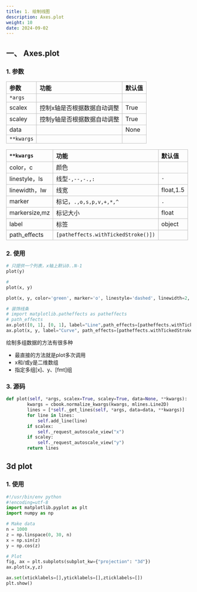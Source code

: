 ```yaml
---
title: 1. 绘制线图
description: Axes.plot
weight: 10
date: 2024-09-02
---
```

<style>
th, td {
  border: 1px solid rgb(190, 190, 190);
}
</style>


## 一、 Axes.plot

### 1. 参数

| 参数       | 功能                        | 默认值 |
|:-----------|:----------------------------|:-------|
| `*args`    |                             |        |
| scalex     | 控制x轴是否根据数据自动调整 | True   |
| scaley     | 控制y轴是否根据数据自动调整 | True   |
| data       |                             | None   |
| `**kwargs` |                             |        |



| `**kwargs`    | 功能                                | 默认值    |
|:--------------|:------------------------------------|:----------|
| color，c       | 颜色                                |           |
| linestyle，ls  | 线型`-,--,-.,:`                     | `-`       |
| linewidth，lw  | 线宽                                | float,1.5 |
| marker        | 标记，`.,o,s,p,v,+,*,^`              | `.`       |
| markersize,mz | 标记大小                            | float     |
| label         | 标签                                | object    |
| path_effects  | `[patheffects.withTickedStroke()])` |           |




### 2. 使用



```python
# 只提供一个列表，x轴上默认0..N-1
plot(y)

#
plot(x, y)

plot(x, y, color='green', marker='o', linestyle='dashed', linewidth=2, markersize=12)

# 装饰线条
# import matplotlib.patheffects as patheffects
# path_effects
ax.plot([0, 1], [0, 1], label="Line",path_effects=[patheffects.withTickedStroke(spacing=7, angle=135)])
ax.plot(x, y, label="Curve", path_effects=[patheffects.withTickedStroke()])


```

绘制多组数据的方法有很多种
- 最直接的方法就是plot多次调用
- x和/或y是二维数组
- 指定多组[x]、y、[fmt]组



### 3. 源码
```python
def plot(self, *args, scalex=True, scaley=True, data=None, **kwargs):
        kwargs = cbook.normalize_kwargs(kwargs, mlines.Line2D)
        lines = [*self._get_lines(self, *args, data=data, **kwargs)]
        for line in lines:
            self.add_line(line)
        if scalex:
            self._request_autoscale_view("x")
        if scaley:
            self._request_autoscale_view("y")
        return lines
```







## 3d plot




### 1. 使用

```python
#!/usr/bin/env python
#!encoding=utf-8
import matplotlib.pyplot as plt
import numpy as np

# Make data
n = 1000
z = np.linspace(0, 30, n)
x = np.sin(z)
y = np.cos(z)

# Plot
fig, ax = plt.subplots(subplot_kw={"projection": "3d"})
ax.plot(x,y,z)

ax.set(xticklabels=[],yticklabels=[],zticklabels=[])
plt.show()

```












